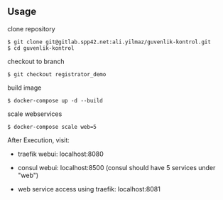 ## Usage

clone repository
```
$ git clone git@gitlab.spp42.net:ali.yilmaz/guvenlik-kontrol.git
$ cd guvenlik-kontrol
```

checkout to branch
```
$ git checkout registrator_demo
```

build image
```
$ docker-compose up -d --build
```

scale webservices
```
$ docker-compose scale web=5
```


After Execution, visit:

- traefik webui: localhost:8080

- consul webui: localhost:8500 (consul should have 5 services under "web")

- web service access using traefik: localhost:8081
